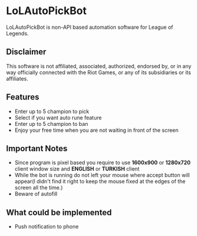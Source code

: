 # LoLAutoPickBot
LoLAutoPickBot is non-API based automation software for League of Legends.

## Disclaimer
This software is not affiliated, associated, authorized, endorsed by, or in any way officially connected with the Riot Games, or any of its subsidiaries or its affiliates.

## Features
- Enter up to 5 champion to pick
- Select if you want auto rune feature
- Enter up to 5 champion to ban
- Enjoy your free time when you are not waiting in front of the screen

## Important Notes
- Since program is pixel based you require to use **1600x900** or **1280x720** client window size and **ENGLISH** or **TURKISH** client
- While the bot is running do not left your mouse where accept button will appear(I didn't find it right to keep the mouse fixed at the edges of the screen all the time.)
- Beware of autofill

## What could be implemented
- Push notification to phone